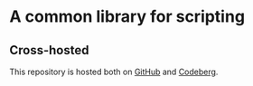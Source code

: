 # A common library for scripting

## Cross-hosted
This repository is hosted both on [GitHub](https://github.com/TheNamlessGuy/scripting-common-lib) and [Codeberg](https://codeberg.org/TheNamlessGuy/scripting-common-lib).
